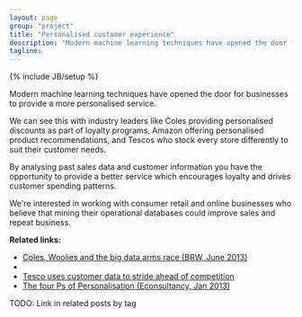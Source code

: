 ```yaml
---
layout: page
group: "project"
title: "Personalised customer experience"
description: "Modern machine learning techniques have opened the door for businesses to provide a more personalised service"
tagline:
---
```

{% include JB/setup %}

Modern machine learning techniques have opened the door for businesses to provide a more personalised service.

We can see this with industry leaders like Coles providing personalised discounts as part of loyalty programs, Amazon offering personalised product recommendations, and Tescos who stock every store differently to suit their customer needs.

By analysing past sales data and customer information you have the opportunity to provide a better service which encourages loyalty and drives customer spending patterns.

We're interested in working with consumer retail and online businesses who believe that mining their operational databases could improve sales and repeat business.

**Related links:**

* [Coles, Woolies and the big data arms race (BRW, June 2013)](http://www.brw.com.au/p/tech-gadgets/coles_woolies_and_the_big_data_arms_4I2P2oieDKZGdev5aY778H)
* [](http://www.fastcodesign.com/1669551/how-companies-like-amazon-use-big-data-to-make-you-love-them)
* [Tesco uses customer data to stride ahead of competition ](http://www.computerweekly.com/news/1280095684/Tesco-uses-customer-data-to-stride-ahead-of-competition)
* [The four Ps of Personalisation (Econsultancy, Jan 2013)](http://econsultancy.com/blog/11328-the-four-ps-of-personalisation)

TODO: Link in related posts by tag
